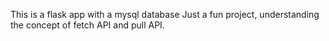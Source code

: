 This is a flask app with a mysql database
Just a fun project, understanding the concept of fetch API and pull API.
